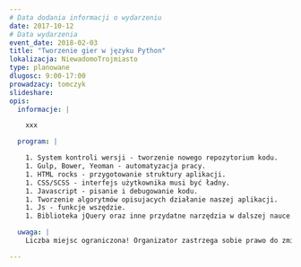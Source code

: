 ```yaml
---
# Data dodania informacji o wydarzeniu
date: 2017-10-12
# Data wydarzenia
event_date: 2018-02-03
title: "Tworzenie gier w języku Python"
lokalizacja: NiewadomoTrojmiasto
type: planowane
dlugosc: 9:00-17:00
prowadzacy: tomczyk
slideshare:
opis:
  informacje: |

    xxx

  program: |

    1. System kontroli wersji - tworzenie nowego repozytorium kodu.
    1. Gulp, Bower, Yeoman - automatyzacja pracy.
    1. HTML rocks - przygotowanie struktury aplikacji.
    1. CSS/SCSS - interfejs użytkownika musi być ładny.
    1. Javascript - pisanie i debugowanie kodu.
    1. Tworzenie algorytmów opisujacych działanie naszej aplikacji.
    1. Js - funkcje wszędzie.
    1. Biblioteka jQuery oraz inne przydatne narzędzia w dalszej nauce.

  uwaga: |
    Liczba miejsc ograniczona! Organizator zastrzega sobie prawo do zmiany lokalizacji wydarzenia oraz jego odwołania w przypadku niezgłoszenia się minimalnej liczby uczestników.

---
```

